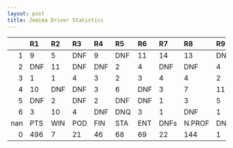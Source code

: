 ```yaml
---
layout: post 
title: Jemima Driver Statistics
--- 
```


|     | R1   | R2   | R3   | R4   | R5   | R6   | R7   | R8     | R9   | R10   | R11   | R12   | Points   | Pos   |
|----:|:-----|:-----|:-----|:-----|:-----|:-----|:-----|:-------|:-----|:------|:------|:------|:---------|:------|
|   1 | 9    | 5    | DNF  | 9    | DNF  | 11   | 14   | 13     | DNF  | 11    | 2     | DNF   | nan      | nan   |
|   2 | DNF  | 11   | DNF  | DNF  | 2    | 4    | DNF  | DNF    | 4    | 1     | 1     | 6     | nan      | nan   |
|   3 | 1    | 1    | 4    | 3    | 2    | 3    | 4    | 4      | 2    | DNF   | 4     | 3     | nan      | nan   |
|   4 | 10   | DNF  | DNF  | 3    | 6    | DNF  | 3    | 7      | 11   | DNF   | 10    | 14    | nan      | nan   |
|   5 | DNF  | 2    | DNF  | 2    | DNF  | DNF  | 1    | 3      | 5    | DNF   | DNF   | 7     | nan      | nan   |
|   6 | 3    | 10   | 4    | DNF  | DNQ  | 3    | 1    | DNF    | 1    | nan   | nan   | nan   | 0.0      | 31.0  |
| nan | PTS  | WIN  | POD  | FIN  | STA  | ENT  | DNFs | N.PROF | DNQ  | %FIN  | PPR   | BST   | CHA      | RNK   |
|   0 | 496  | 7    | 21   | 46   | 68   | 69   | 22   | 144    | 1    | 67.65 | 7.19  | 1     | 1.0      | 5.0   |
